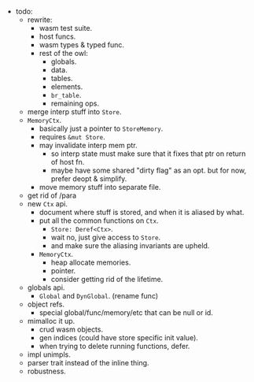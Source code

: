 
- todo:
    - rewrite:
        - wasm test suite.
        - host funcs.
        - wasm types & typed func.
        - rest of the owl:
            - globals.
            - data.
            - tables.
            - elements.
            - `br_table`.
            - remaining ops.
    - merge interp stuff into `Store`.
    - `MemoryCtx`.
        - basically just a pointer to `StoreMemory`.
        - requires `&mut Store`.
        - may invalidate interp mem ptr.
            - so interp state must make sure that it fixes that ptr
              on return of host fn.
            - maybe have some shared "dirty flag" as an opt.
              but for now, prefer deopt & simplify.
        - move memory stuff into separate file.
    - get rid of /para
    - new `Ctx` api.
        - document where stuff is stored,
          and when it is aliased by what.
        - put all the common functions on `Ctx`.
            - `Store: Deref<Ctx>`.
            - wait no, just give access to `Store`.
            - and make sure the aliasing invariants are upheld.
        - `MemoryCtx`.
            - heap allocate memories.
            - pointer.
            - consider getting rid of the lifetime.
    - globals api.
        - `Global` and `DynGlobal`. (rename func)
    - object refs.
        - special global/func/memory/etc that can be null or id.
    - mimalloc it up.
        - crud wasm objects.
        - gen indices (could have store specific init value).
        - when trying to delete running functions, defer.
    - impl unimpls.
    - parser trait instead of the inline thing.
    - robustness.

